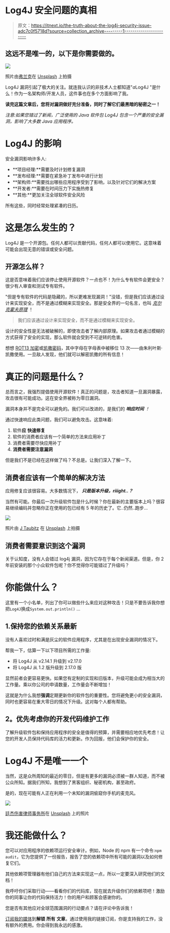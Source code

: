 # Log4J 安全问题的真相

> 原文：<https://itnext.io/the-truth-about-the-log4j-security-issue-adc7c0f5718d?source=collection_archive---------1----------------------->

## 这远不是唯一的，以下是你需要做的。

![](img/637fb9f81ad3049524462639c1a14ac6.png)

照片由[弗兰克](https://unsplash.com/@franckinjapan?utm_source=medium&utm_medium=referral)在 [Unsplash](https://unsplash.com?utm_source=medium&utm_medium=referral) 上拍摄

Log4J 漏洞引起了极大的关注。就连我认识的非技术人士都知道"*a*Log4J "是什么！作为一名架构师/开发人员，这件事也在多个方面影响了我。

**读完这篇文章后，您将对漏洞做好充分准备，同时了解它们最黑暗的秘密之一！**

*注意:如果您错过了新闻，广泛使用的 Java 软件包 Log4J 包含一个严重的安全漏洞，影响了大多数 Java 应用程序。*

# **Log4J 的影响**

安全漏洞影响许多人:

*   **项目经理:**需要及时计划修复漏洞
*   **发布经理:**需要在紧急补丁发布中进行计划
*   **架构师:**需要找出哪些应用程序受到了影响，以及针对它们的解决方案
*   **开发者:**需要在时间压力下实施热修复
*   **其他:**更加关注全球软件安全风险

所有这些，同时经常处理紧凑的日历。

# 这是怎么发生的？

Log4J 是一个开源包。任何人都可以贡献代码，任何人都可以使用它。这意味着可能会出现无意的错误或安全问题。

## 开源怎么样？

这是否意味着我们应该停止使用开源软件？一点也不！为什么专有软件会更安全？很少有人审查和测试专有软件。

"但是专有软件的代码是隐藏的，所以更难发现漏洞！"没错，但是我们应该通过设计来实现安全，而不是通过模糊来实现安全。那是安全界的一句名言，也叫 [*克尔克霍夫原理*](https://en.wikipedia.org/wiki/Kerckhoffs%27s_principle) ！

> 我们应该通过设计来实现安全，而不是通过模糊来实现安全。

设计的安全性是无法被破解的，即使攻击者了解内部原理。如果攻击者通过模糊的方式获得了安全的实现，那么软件就会受到不可逆转的危害。

想想 [ROT13 加密](https://en.wikipedia.org/wiki/ROT13)或[凯撒密码](https://en.wikipedia.org/wiki/Caesar_cipher)，其中字母在字母表中被移位 13 次——由朱利叶斯·凯撒使用。一旦敌人发现，他们就可以解密凯撒的所有信息！

# 真正的问题是什么？

总而言之，我强烈提倡使用开源软件！真正的问题是，攻击者知道一旦漏洞暴露，攻击很有可能成功。这在安全界被称为零日漏洞。

漏洞本身并不是完全可以避免的。我们可以改进的，是我们的 ***响应时间*** *！*

通过快速响应此类问题，我们可以避免攻击。这意味着:

1.  软件**应** **快速修复**
2.  软件的消费者应该有一个简单的方法来应用补丁
3.  消费者需要尽快应用补丁
4.  **消费者需要注意漏洞**

但是我们不是已经在这样做了吗？不总是。让我们深入了解一下。

## 消费者应该有一个简单的解决方法

应用修复应该很容易。大多数情况下， ***只是版本升级，riiight..？***

当然有可能。你最后一次升级软件包是什么时候？你在最新的主要版本上吗？很容易继续编码并忽略你正在使用的包已经有 5 年的历史了。它..仍然..跑步…

![](img/594cdcd24ac3d602155701440c73e2b7.png)

照片由 [J Taubitz](https://unsplash.com/@schwarzeweissheitenfotografie?utm_source=medium&utm_medium=referral) 在 [Unsplash](https://unsplash.com?utm_source=medium&utm_medium=referral) 上拍摄

## 消费者需要意识到这个漏洞

关于认知度，没有人会错过 log4j 漏洞，因为它存在于每个新闻渠道。但是，你 2 年前安装的那个小众软件包呢？你不觉得你可能错过了升级吗？

# 你能做什么？

这里有一个小名单，列出了你可以做些什么来应对这种攻击！只是不要告诉我你想把`Log4J`换成`System.out.println()` …

## 1.保持您的依赖关系最新

没有人喜欢过时和满是灰尘的软件应用程序，尤其是在出现安全漏洞的情况下。

帮我一下，估算一下以下项目所需的工作量:

*   将 Log4J 从 v2.14.1 升级到 v2.17.0
*   将 Log4J 从 1.2 版升级到 2.17.0 版

显然前者会更容易更快。如果您有定制的实现和旧版本，升级可能会成为相当大的工作量。乘以你公司的申请数量，工作量会不断增加！

这就是为什么我想**强调**定期更新你的软件包的重要性。您将避免更小的安全漏洞，同时也更容易在重大零日的情况下升级。这对每个人都有帮助。

## **2。优先考虑你的开发代码维护工作**

了解升级软件包和保持应用程序的安全是值得的预算，并需要相应地优先考虑！让您的开发人员保持代码库的活力和更新。作为回报，他们会保护你的安全。

# Log4J 不是唯一一个

当然，这是众所周知的最近的零日，但是有更多的漏洞必须被一群人知道，而不被公众所知。据我们所知，我想到了黑客组织、秘密机构，甚至政府。

是的，现在可能有人正在利用一个未知的漏洞偷窥你手机的麦克风。

![](img/34fe7a7599dbecf7ccccd8389a67c17e.png)

[廷杰伤害律师事务所](https://unsplash.com/@tingeyinjurylawfirm?utm_source=medium&utm_medium=referral)在 [Unsplash](https://unsplash.com?utm_source=medium&utm_medium=referral) 上的照片

# 我还能做什么？

您可以对应用程序的依赖项运行安全审计。例如，Node 的 npm 有一个命令:`npm audit`，它为您提供了一份报告，报告了您的依赖项中所有可能的漏洞以及如何修复它们。

其他依赖项管理器有他们自己的方法来实现这一点，所以一定要深入研究他们的文档！

我呼吁你们采取行动——看看你们的代码库，现在就去升级你们的依赖项吧！激励你的同事让你的代码保持活力！你的用户和顾客会感谢你的。

您是否有其他应对全球范围漏洞的行动要点？请在评论中告诉我！

[订阅我的媒体](https://kevinvr.medium.com/membership)到**解锁** **所有** **文章**。通过使用我的链接订阅，你是支持我的工作，没有额外的费用。你会得到我永远的感激。